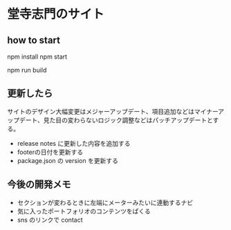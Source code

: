 # 堂寺志門のサイト

## how to start

npm install
npm start

npm run build

## 更新したら

サイトのデザイン大幅変更はメジャーアップデート、項目追加などはマイナーアップデート、見た目の変わらないロジック調整などはパッチアップデートとする。
- release notes に更新した内容を追加する
- footerの日付を更新する
- package.json の version を更新する


## 今後の開発メモ

- セクションが変わるときに左端にメーターみたいに連動するナビ
- 気に入ったポートフォリオのコンテンツをぱくる
- sns のリンクで contact
